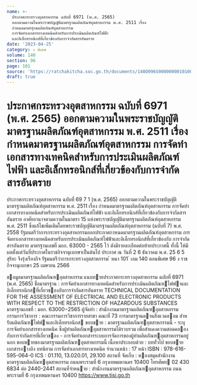 ```yaml
---
name: >-
  ประกาศกระทรวงอุตสาหกรรม ฉบับที่ 6971 (พ.ศ. 2565)
  ออกตามความในพระราชบัญญัติมาตรฐานผลิตภัณฑ์อุตสาหกรรม พ.ศ. 2511 เรื่อง
  กำหนดมาตรฐานผลิตภัณฑ์อุตสาหกรรม
  การจัดทำเอกสารทางเทคนิคสำหรับการประเมินผลิตภัณฑ์ไฟฟ้า
  และอิเล็กทรอนิกส์ที่เกี่ยวข้องกับการจำกัดสารอันตราย
date: '2023-04-25'
category: ง พิเศษ
volume: 140
section: 96
page: 101
source: 'https://ratchakitcha.soc.go.th/documents/140D096S0000000010100.pdf'
draft: true
---
```


# ประกาศกระทรวงอุตสาหกรรม ฉบับที่ 6971 (พ.ศ. 2565) ออกตามความในพระราชบัญญัติมาตรฐานผลิตภัณฑ์อุตสาหกรรม พ.ศ. 2511 เรื่อง กำหนดมาตรฐานผลิตภัณฑ์อุตสาหกรรม การจัดทำเอกสารทางเทคนิคสำหรับการประเมินผลิตภัณฑ์ไฟฟ้า และอิเล็กทรอนิกส์ที่เกี่ยวข้องกับการจำกัดสารอันตราย

ประกาศกระทรวงอุตสาหกรรม ฉบับที่ 69 7 1 (พ.ศ. 2565) ออกตามความในพระราชบัญญัติมาตรฐานผลิตภัณฑ์อุตสาหกรรม พ.ศ. 2511 เรื่อง กำหนดมาตรฐานผลิตภัณฑ์อุตสาหกรรม การจัดทำเอกสารทางเทคนิคสำหรับการประเมินผลิตภัณฑ์ไฟฟ้า และอิเล็กทรอนิกส์ที่เกี่ยวข้องกับการจำกัดสารอันตราย อาศัยอานาจตามความในมาตรา 15 แห่งพระราชบัญญัติมาตรฐานผลิตภัณฑ์อุตสาหกรรม พ.ศ. 2511 ซึ่งแก้ไขเพิ่มเติมโดยพระราชบัญญัติมาตรฐานผลิตภัณฑ์อุตสาหกรรม (ฉบับที่ 7) พ.ศ. 2558 รัฐมนตรีว่าการกระทรวงอุตสาหกรรมออกประกาศกาหนดมาตรฐานผลิตภัณฑ์อุตสาหกรรม การจัดทาเอกสารทางเทคนิคสาหรับการประเมินผลิตภัณฑ์ไฟฟ้าและอิเล็กทรอนิกส์ที่เกี่ยวข้องกับ การจำกัดสารอันตราย มาตรฐานเลขที่ มอก. 63000 - 2565 ไว้ ดังมีรายละเอียดต่อท้ายประกาศนี้ ทั้งนี้ ให้มีผลตั้งแต่วันที่ประกาศในราชกิจจานุเบกษาเป็นต้นไป ประกาศ ณ วันที่ 2 6 ธันวาคม พ.ศ. 25 6 5 สุริยะ จึงรุ่งเรืองกิจ รัฐมนตรีว่าการกระทรวงอุตสาหกรรม ้ หนา 101 ่ เลม 140 ตอนพิเศษ 96 ง ราชกิจจานุเบกษา 25 เมษายน 2566

ขอมูลมาตรฐานผลิตภัณฑอุตสาหกรรม แนบทายประกาศกระทรวงอุตสาหกรรม ฉบับที่ 6971 (พ.ศ. 2565) ชื่อมาตรฐาน : การจัดทําเอกสารทางเทคนิคสําหรับการประเมินผลิตภัณฑไฟฟาและ อิเล็กทรอนิกสที่เกี่ยวของกับการจํากัดสารอันตราย TECHNICAL DOCUMENTATION FOR THE ASSESSMENT OF ELECTRICAL AND ELECTRONIC PRODUCTS WITH RESPECT TO THE RESTRICTION OF HAZARDOUS SUBSTANCES มาตรฐานเลขที่ : มอก. 63000−2565 ผู้จัดทํา : สํานักงานมาตรฐานผลิตภัณฑอุตสาหกรรม กรรมการวิชาการ : คณะกรรมการวิชาการรายสาขา คณะที่ 73 การมาตรฐานดานสิ่งแวดลอม สําหรับผลิตภัณฑไฟฟาและอิเล็กทรอนิกส ขอบขาย : มาตรฐานผลิตภัณฑอุตสาหกรรมนี้ - ระบุ การจัดทําเอกสารทางเทคนิค ซึ่งผู้ทําผลิตภัณฑอุตสาหกรรมได้รวบรวม เพื่อสําแดงความสอดคลองกับการจํากัดสารที่เกี่ยวของ - การจัดทําเอกสารระบบการจัดการของผู้ทําผลิตภัณฑอุตสาหกรรมอยู่นอก ขอบขายของมาตรฐานผลิตภัณฑอุตสาหกรรมนี้ เนื้อหาประกอบด้วย : บททั่วไป ขอบขาย เอกสารอางอิง บทนิยาม การจัดทําเอกสารทางเทคนิค จํานวนหน้า : 17 หน้า ISBN : 978-616-595-064-0 ICS : 01.110, 13.020.01, 29.100 สถานที่ จัดเก็บ : หองสมุดสํานักงานมาตรฐานผลิตภัณฑอุตสาหกรรม ถนนพระรามที่ 6 กรุงเทพมหานคร 10400 โทรศัพท 02 430 6834 ต่อ 2440-2441 สถานที่จําหนาย : สํานักงานมาตรฐานผลิตภัณฑอุตสาหกรรม ถนนพระรามที่ 6 กรุงเทพมหานคร 10400 https://www.tisi.go.th

